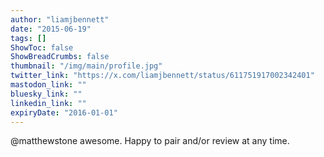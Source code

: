 ```yaml
---
author: "liamjbennett"
date: "2015-06-19"
tags: []
ShowToc: false
ShowBreadCrumbs: false
thumbnail: "/img/main/profile.jpg"
twitter_link: "https://x.com/liamjbennett/status/611751917002342401"
mastodon_link: ""
bluesky_link: ""
linkedin_link: ""
expiryDate: "2016-01-01"
---
```


@matthewstone awesome. Happy to pair and/or review at any time.

